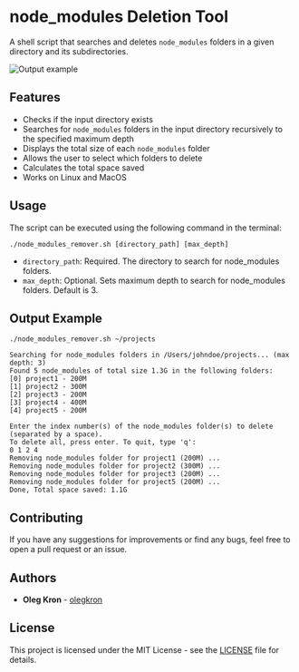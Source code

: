 # node_modules Deletion Tool

A shell script that searches and deletes `node_modules` folders in a given directory and its subdirectories.

![Output example](https://raw.githubusercontent.com/olegkron/node_modules_remover/main/output_example.png)


## Features

-   Checks if the input directory exists
-   Searches for `node_modules` folders in the input directory recursively to the specified maximum depth
-   Displays the total size of each `node_modules` folder
-   Allows the user to select which folders to delete
-   Calculates the total space saved
-   Works on Linux and MacOS

## Usage
The script can be executed using the following command in the terminal:

`./node_modules_remover.sh [directory_path] [max_depth]`

-   `directory_path`: Required. The directory to search for node_modules folders.
-   `max_depth`: Optional. Sets maximum depth to search for node_modules folders. Default is 3.

## Output Example

```
./node_modules_remover.sh ~/projects

Searching for node_modules folders in /Users/johndoe/projects... (max depth: 3)
Found 5 node_modules of total size 1.3G in the following folders:
[0] project1 - 200M
[1] project2 - 300M
[2] project3 - 200M
[3] project4 - 400M
[4] project5 - 200M

Enter the index number(s) of the node_modules folder(s) to delete (separated by a space).
To delete all, press enter. To quit, type 'q':
0 1 2 4
Removing node_modules folder for project1 (200M) ...
Removing node_modules folder for project2 (300M) ...
Removing node_modules folder for project3 (200M) ...
Removing node_modules folder for project5 (200M) ...
Done, Total space saved: 1.1G

```
## Contributing

If you have any suggestions for improvements or find any bugs, feel free to open a pull request or an issue.

## [](https://github.com/olegkron/node_modules_remover#authors)Authors

-   **Oleg Kron** - [olegkron](https://github.com/olegkron)

## [](https://github.com/olegkron/node_modules_remover#license)License

This project is licensed under the MIT License - see the [LICENSE](https://github.com/olegkron/node-ts-api-template/blob/master/LICENSE) file for details.
